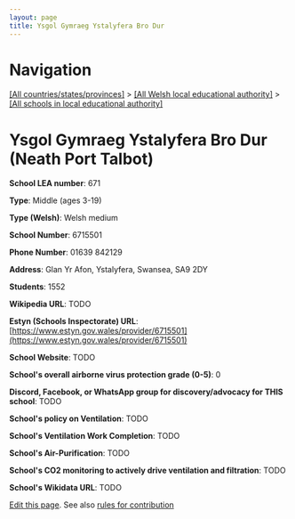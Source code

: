 ```yaml
---
layout: page
title: Ysgol Gymraeg Ystalyfera Bro Dur
---
```

# Navigation

[[All countries/states/provinces]](../../..) > [[All Welsh local educational authority]](../..) > [[All schools in local educational authority]](..)

# Ysgol Gymraeg Ystalyfera Bro Dur (Neath Port Talbot)

**School LEA number**: 671

**Type**: Middle (ages 3-19)

**Type (Welsh)**: Welsh medium

**School Number**: 6715501

**Phone Number**: 01639 842129

**Address**: Glan Yr Afon, Ystalyfera, Swansea, SA9 2DY

**Students**: 1552

**Wikipedia URL**: TODO

**Estyn (Schools Inspectorate) URL**: [https://www.estyn.gov.wales/provider/6715501](https://www.estyn.gov.wales/provider/6715501)

**School Website**: TODO

**School's overall airborne virus protection grade (0-5)**: 0

**Discord, Facebook, or WhatsApp group for discovery/advocacy for THIS school**: TODO

**School's policy on Ventilation**: TODO

**School's Ventilation Work Completion**: TODO

**School's Air-Purification**: TODO

**School's CO2 monitoring to actively drive ventilation and filtration**: TODO

**School's Wikidata URL**: TODO




[Edit this page](https://github.com/VentilationProject/Wales/edit/prif/./Neath_Port_Talbot/Ysgol_Gymraeg_Ystalyfera_Bro_Dur.md). See also [rules for contribution](../../../contribution-rules/)
